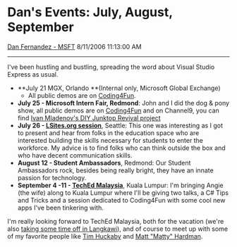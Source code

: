 <div id="page">

# Dan's Events: July, August, September

[Dan Fernandez -
MSFT](https://social.msdn.microsoft.com/profile/Dan%20Fernandez%20-%20MSFT)
8/11/2006 11:13:00 AM

-----

<div id="content">

I've been hustling and bustling, spreading the word about Visual Studio
Express as usual.

  - **July 21 MGX, Orlando **(Internal only, Microsoft Global Exchange)
    - All public demos are on
    [Coding4Fun](http://msdn.microsoft.com/coding4fun/).
  - **July 25 - Microsoft Intern Fair, Redmond**: John and I did the dog
    & pony show, all public demos are on
    [Coding4Fun](http://msdn.mirosoft.com/coding4fun/) and on Channel9,
    you can find [Ivan Mladenov's DIY Junktop Revival
    project](https://channel9.msdn.com/wiki/default.aspx/Channel9.JunktopRevival)
  - **July 26 - [LSites.org
    session](http://www.lsites.org)**, Seattle: This one was
    interesting as I got to present and hear from folks in the education
    space who are interested building the skills necessary for students
    to enter the workforce. My advice is to find folks who can think
    outside the box and who have decent communication skills.
  - **August 12 - Student Ambassadors**, Redmond: Our Student
    Ambassadors rock, besides being really bright, they have an innate
    passion for technology.
  - **September 4 -11 - [TechEd
    Malaysia](http://www.microsoft.com/malaysia/techedsea2006/)**, Kuala
    Lumpur: I'm bringing Angie (the wife) along to Kuala Lumpur where
    I'll be giving two talks, a C\# Tips and Tricks and a session
    dedicated to Coding4Fun with some cool new apps I've been tinkering
    with. 

I'm really looking forward to TechEd Malaysia, both for the vacation
(we're also [taking some time off in
Langkawi](http://www.langkawi-resorts.com/fourseasons/)), and of course
to meet up with some of my favorite people like [Tim
Huckaby](http://blogs.interknowlogy.com/timhuckaby/) and [Matt
"Matty" Hardman](http://blogs.msdn.com/the_hardman/).

</div>

</div>
